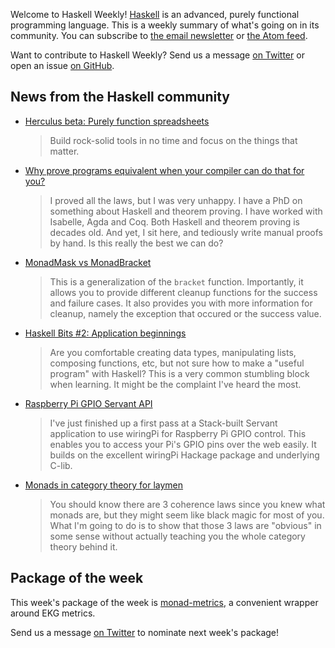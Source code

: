Welcome to Haskell Weekly!
[Haskell](https://www.haskell.org) is an advanced, purely functional programming language.
This is a weekly summary of what's going on in its community.
You can subscribe to [the email newsletter](https://news.us10.list-manage.com/subscribe?u=49a6a2e17b12be2c5c4dcb232&id=ffbbbbd930)
or [the Atom feed](/haskell-weekly.atom).

Want to contribute to Haskell Weekly?
Send us a message [on Twitter](https://twitter.com/haskellweekly)
or open an issue [on GitHub](https://github.com/haskellweekly/haskellweekly.github.io).

## News from the Haskell community

-   [Herculus beta: Purely function spreadsheets](https://www.herculus.io)

    > Build rock-solid tools in no time and focus on the things that matter.

-   [Why prove programs equivalent when your compiler can do that for you?](https://www.joachim-breitner.de/blog/717-Why_prove_programs_equivalent_when_your_compiler_can_do_that_for_you_)

    > I proved all the laws, but I was very unhappy. I have a PhD on something about Haskell and theorem proving. I have worked with Isabelle, Agda and Coq. Both Haskell and theorem proving is decades old. And yet, I sit here, and tediously write manual proofs by hand. Is this really the best we can do?

-   [MonadMask vs MonadBracket](https://www.fpcomplete.com/blog/2017/02/monadmask-vs-monadbracket)

    > This is a generalization of the `bracket` function. Importantly, it allows you to provide different cleanup functions for the success and failure cases. It also provides you with more information for cleanup, namely the exception that occured or the success value.

-   [Haskell Bits #2: Application beginnings](http://www.kovach.me/posts/2017-02-03-haskell-bits-application-beginnings.html)

    > Are you comfortable creating data types, manipulating lists, composing functions, etc, but not sure how to make a "useful program" with Haskell? This is a very common stumbling block when learning. It might be the complaint I've heard the most.

-   [Raspberry Pi GPIO Servant API](https://np.reddit.com/r/haskell/comments/5s36m2/raspberry_pi_gpio_servant_api/)

    > I've just finished up a first pass at a Stack-built Servant application to use wiringPi for Raspberry Pi GPIO control. This enables you to access your Pi's GPIO pins over the web easily. It builds on the excellent wiringPi Hackage package and underlying C-lib.

-   [Monads in category theory for laymen](https://andyshiue.github.io/functional/programming/2017/02/06/monad.html)

    > You should know there are 3 coherence laws since you knew what monads are, but they might seem like black magic for most of you. What I'm going to do is to show that those 3 laws are "obvious" in some sense without actually teaching you the whole category theory behind it.

## Package of the week

This week's package of the week is [monad-metrics](https://hackage.haskell.org/package/monad-metrics),
a convenient wrapper around EKG metrics.

Send us a message [on Twitter](https://twitter.com/haskellweekly) to nominate next week's package!
